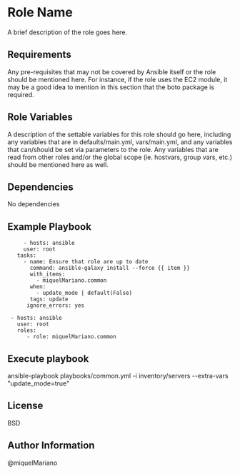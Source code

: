 Role Name
=========

A brief description of the role goes here.

Requirements
------------

Any pre-requisites that may not be covered by Ansible itself or the role should be mentioned here. For instance, if the role uses the EC2 module, it may be a good idea to mention in this section that the boto package is required.

Role Variables
--------------

A description of the settable variables for this role should go here, including any variables that are in defaults/main.yml, vars/main.yml, and any variables that can/should be set via parameters to the role. Any variables that are read from other roles and/or the global scope (ie. hostvars, group vars, etc.) should be mentioned here as well.

Dependencies
------------

No dependencies

Example Playbook
----------------

		 - hosts: ansible
  		 user: root
       tasks:
         - name: Ensure that role are up to date
           command: ansible-galaxy install --force {{ item }}
           with_items:
             - miquelMariano.common
           when:
             - update_mode | default(False)
           tags: update
          ignore_errors: yes

     - hosts: ansible
       user: root
       roles:
          - role: miquelMariano.common

Execute playbook
----------------
ansible-playbook playbooks/common.yml -i inventory/servers --extra-vars "update_mode=true"


License
-------

BSD

Author Information
------------------

@miquelMariano